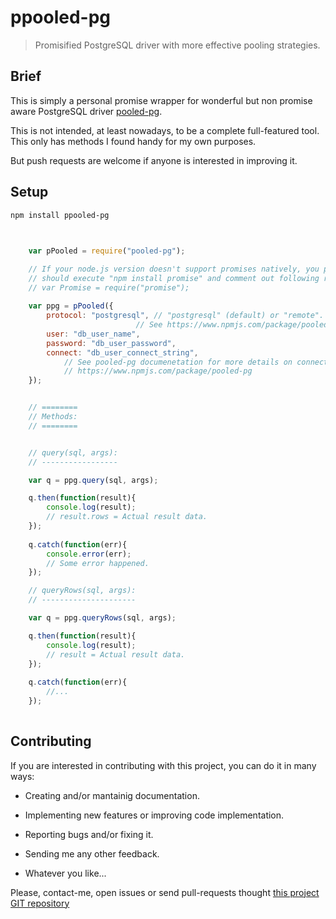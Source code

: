 ppooled-pg
==========

> Promisified PostgreSQL driver with more effective pooling strategies.


<a name="Brief"></a>Brief
-------------------------


This is simply a personal promise wrapper for wonderful but non promise aware PostgreSQL driver [pooled-pg](https://www.npmjs.com/package/pooled-pg).

This is not intended, at least nowadays, to be a complete full-featured tool. This only has methods I found handy for my own purposes.

But push requests are welcome if anyone is interested in improving it.


<a name="Setup">Setup</a>
-------------------------


    npm install ppooled-pg


<a name="Expample"></a>
-----------------------


```javascript

    var pPooled = require("pooled-pg");

    // If your node.js version doesn't support promises natively, you probably
    // should execute "npm install promise" and comment out following row:
    // var Promise = require("promise");
    
    var ppg = pPooled({
        protocol: "postgresql", // "postgresql" (default) or "remote".
                            // See https://www.npmjs.com/package/pooled-pg#advanced-usage-remote-mode
        user: "db_user_name",
        password: "db_user_password",
        connect: "db_user_connect_string",
            // See pooled-pg documenetation for more details on connect string:
            // https://www.npmjs.com/package/pooled-pg
    });


    // ========
    // Methods:
    // ========


    // query(sql, args):
    // -----------------

    var q = ppg.query(sql, args);

    q.then(function(result){
        console.log(result);
        // result.rows = Actual result data.
    });
        
    q.catch(function(err){
        console.error(err);
        // Some error happened.
    });

    // queryRows(sql, args):
    // ---------------------

    var q = ppg.queryRows(sql, args);

    q.then(function(result){
        console.log(result);
        // result = Actual result data.
    });
        
    q.catch(function(err){
        //...
    });
    


``````



<a name="contributing"></a>Contributing
---------------------------------------

If you are interested in contributing with this project, you can do it in many ways:

  * Creating and/or mantainig documentation.

  * Implementing new features or improving code implementation.

  * Reporting bugs and/or fixing it.
  
  * Sending me any other feedback.

  * Whatever you like...
    
Please, contact-me, open issues or send pull-requests thought [this project GIT repository](https://github.com/bitifet/ppooled-pg)

